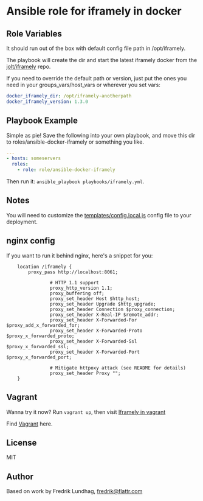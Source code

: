 # Ansible role for iframely in docker

## Role Variables

It should run out of the box with default config file path in /opt/iframely.

The playbook will create the dir and start the latest iframely docker from the [jolt/iframely](https://cloud.docker.com/u/jolt/repository/docker/jolt/iframely) repo.

If you need to override the default path or version, just put the ones you need in your groups_vars/host_vars or wherever you set vars:

```yml
docker_iframely_dir: /opt/iframely-anotherpath
docker_iframely_version: 1.3.0
```

## Playbook Example

Simple as pie! Save the following into your own playbook, and move this dir to roles/ansible-docker-iframely or something you like.

```yml
---
- hosts: someservers
  roles:
    - role: role/ansible-docker-iframely
```

Then run it: `ansible_playbook playbooks/iframely.yml`.

## Notes

You will need to customize the [templates/config.local.js](templates/config.local.js) config file to your deployment.

## nginx config

If you want to run it behind nginx, here's a snippet for you:

```nginx
	location /iframely {
		proxy_pass http://localhost:8061;

                # HTTP 1.1 support
                proxy_http_version 1.1;
                proxy_buffering off;
                proxy_set_header Host $http_host;
                proxy_set_header Upgrade $http_upgrade;
                proxy_set_header Connection $proxy_connection;
                proxy_set_header X-Real-IP $remote_addr;
                proxy_set_header X-Forwarded-For $proxy_add_x_forwarded_for;
                proxy_set_header X-Forwarded-Proto $proxy_x_forwarded_proto;
                proxy_set_header X-Forwarded-Ssl $proxy_x_forwarded_ssl;
                proxy_set_header X-Forwarded-Port $proxy_x_forwarded_port;

                # Mitigate httpoxy attack (see README for details)
                proxy_set_header Proxy "";
	}
```

## Vagrant

Wanna try it now? Run `vagrant up`, then visit [Iframely in vagrant](http://localhost:8061/iframely?uri=https%3A%2F%2Fflattr.com)

Find [Vagrant](https://www.vagrantup.com/intro/index.html) here.

## License

MIT

## Author

Based on work by
Fredrik Lundhag, <fredrik@flattr.com>
